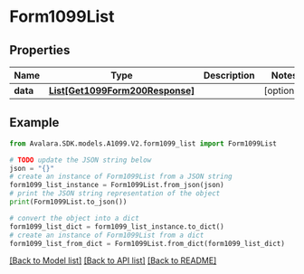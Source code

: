# Form1099List


## Properties

Name | Type | Description | Notes
------------ | ------------- | ------------- | -------------
**data** | [**List[Get1099Form200Response]**](Get1099Form200Response.md) |  | [optional] 

## Example

```python
from Avalara.SDK.models.A1099.V2.form1099_list import Form1099List

# TODO update the JSON string below
json = "{}"
# create an instance of Form1099List from a JSON string
form1099_list_instance = Form1099List.from_json(json)
# print the JSON string representation of the object
print(Form1099List.to_json())

# convert the object into a dict
form1099_list_dict = form1099_list_instance.to_dict()
# create an instance of Form1099List from a dict
form1099_list_from_dict = Form1099List.from_dict(form1099_list_dict)
```
[[Back to Model list]](../README.md#documentation-for-models) [[Back to API list]](../README.md#documentation-for-api-endpoints) [[Back to README]](../README.md)


